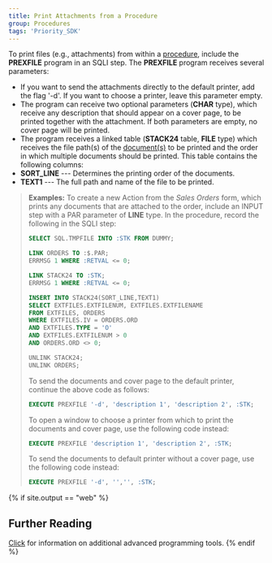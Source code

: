 ```yaml
---
title: Print Attachments from a Procedure
group: Procedures
tags: 'Priority_SDK'
---
```


To print files (e.g., attachments) from within a
[procedure](Procedures ), include the **PREXFILE** program in
an SQLI step. The **PREXFILE** program receives several parameters:

-   If you want to send the attachments directly to the default printer,
    add the flag '-d\'. If you want to choose a printer, leave this
    parameter empty.
-   The program can receive two optional parameters (**CHAR** type),
    which receive any description that should appear on a cover page, to
    be printed together with the attachment. If both parameters are
    empty, no cover page will be printed.
-   The program receives a linked table (**STACK24** table, **FILE**
    type) which receives the file path(s) of the
    [document(s)](Documents ) to be printed and the order in
    which multiple documents should be printed. This table contains the
    following columns:
-   **SORT_LINE** --- Determines the printing order of the documents.
-   **TEXT1** --- The full path and name of the file to be printed.

> **Examples:** To create a new Action from the *Sales
> Orders* form, which prints any documents that are attached to the
> order, include an INPUT step with a PAR parameter of **LINE** type. In
> the procedure, record the following in the SQLI step:
>
> ```sql
> SELECT SQL.TMPFILE INTO :STK FROM DUMMY;
>
> LINK ORDERS TO :$.PAR;
> ERRMSG 1 WHERE :RETVAL <= 0;
>
> LINK STACK24 TO :STK;
> ERRMSG 1 WHERE :RETVAL <= 0;
>
> INSERT INTO STACK24(SORT_LINE,TEXT1) 
> SELECT EXTFILES.EXTFILENUM, EXTFILES.EXTFILENAME 
> FROM EXTFILES, ORDERS 
> WHERE EXTFILES.IV = ORDERS.ORD
> AND EXTFILES.TYPE = 'O'
> AND EXTFILES.EXTFILENUM > 0
> AND ORDERS.ORD <> 0;
>
> UNLINK STACK24;
> UNLINK ORDERS; 
> ```
>
> To send the documents and cover page to the default printer, continue
> the above code as follows:
>
> ```sql
> EXECUTE PREXFILE '-d', 'description 1', 'description 2', :STK; 
> ```
>
> To open a window to choose a printer from which to print the documents
> and cover page, use the following code instead:
>
> ```sql
> EXECUTE PREXFILE 'description 1', 'description 2', :STK;
> ```
>
> To send the documents to default printer without a cover page, use the
> following code instead:
>
> ```sql
> EXECUTE PREXFILE '-d', '','', :STK; 
> ```

{% if site.output == "web" %}
## Further Reading 

[Click](Advanced-Programming-Tools ) for information on
additional advanced programming tools.
{% endif %}